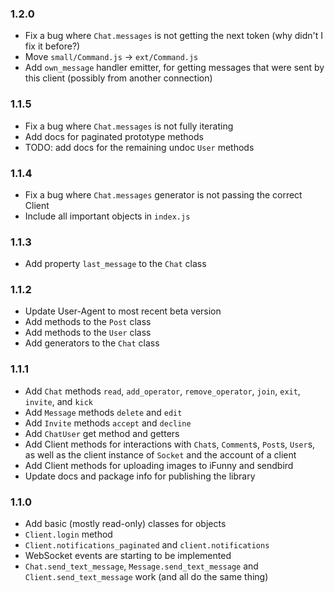 ### 1.2.0
- Fix a bug where `Chat.messages` is not getting the next token (why didn't I fix it before?)
- Move `small/Command.js` -> `ext/Command.js`
- Add `own_message` handler emitter, for getting messages that were sent by this client (possibly from another connection)

### 1.1.5
- Fix a bug where `Chat.messages` is not fully iterating
- Add docs for paginated prototype methods
- TODO: add docs for the remaining undoc `User` methods

### 1.1.4
- Fix a bug where `Chat.messages` generator is not passing the correct Client
- Include all important objects in `index.js`

### 1.1.3
- Add property `last_message` to the `Chat` class

### 1.1.2
- Update User-Agent to most recent beta version
- Add methods to the `Post` class
- Add methods to the `User` class
- Add generators to the `Chat` class

### 1.1.1
- Add `Chat` methods `read`, `add_operator`, `remove_operator`, `join`, `exit`, `invite`, and `kick`
- Add `Message` methods `delete` and `edit`
- Add `Invite` methods `accept` and `decline`
- Add `ChatUser` get method and getters
- Add Client methods for interactions with `Chat`s, `Comment`s, `Post`s, `User`s, as well as the client instance of `Socket` and the account of a client
- Add Client methods for uploading images to iFunny and sendbird
- Update docs and package info for publishing the library

### 1.1.0
- Add basic (mostly read-only) classes for objects
- `Client.login` method
- `Client.notifications_paginated` and `client.notifications`
- WebSocket events are starting to be implemented
- `Chat.send_text_message`, `Message.send_text_message` and `Client.send_text_message` work (and all do the same thing)
